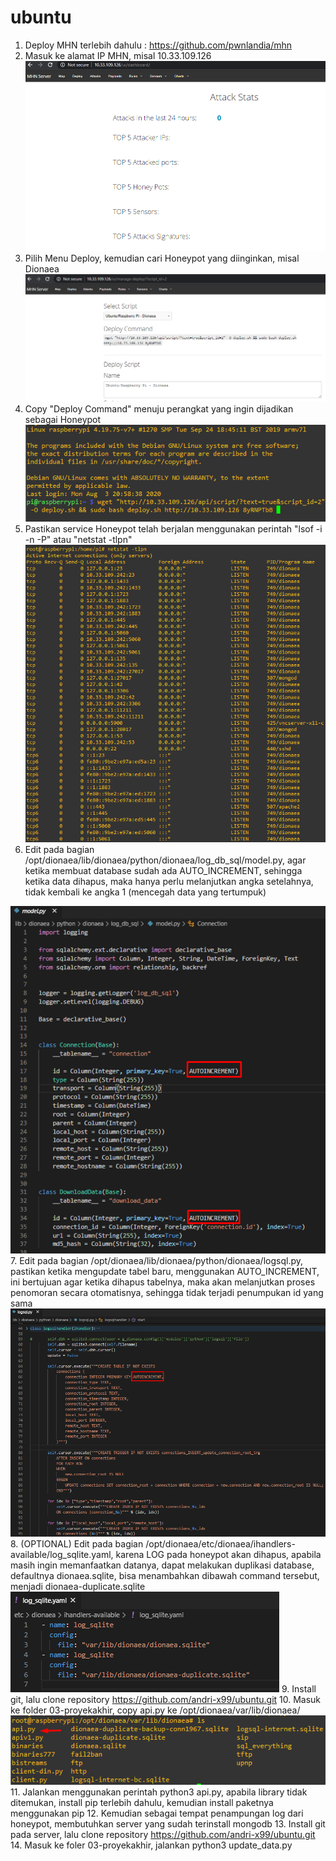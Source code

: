 # ubuntu

1. Deploy MHN terlebih dahulu : https://github.com/pwnlandia/mhn
2. Masuk ke alamat IP MHN, misal 10.33.109.126
![alt text](https://github.com/andri-x99/ubuntu/blob/master/picture/3-mhn.png)
3. Pilih Menu Deploy, kemudian cari Honeypot yang diinginkan, misal Dionaea
![alt text](https://github.com/andri-x99/ubuntu/blob/master/picture/4-raspi-deploy.png)
4. Copy "Deploy Command" menuju perangkat yang ingin dijadikan sebagai Honeypot
![alt text](https://github.com/andri-x99/ubuntu/blob/master/picture/5-raspi-deploy.png)
5. Pastikan service Honeypot telah berjalan menggunakan perintah "lsof -i -n -P" atau "netstat -tlpn"
![alt text](https://github.com/andri-x99/ubuntu/blob/master/picture/6-dionaea-services.png)
6. Edit pada bagian /opt/dionaea/lib/dionaea/python/dionaea/log_db_sql/model.py, agar ketika membuat database sudah ada AUTO_INCREMENT, sehingga ketika data dihapus, maka hanya perlu melanjutkan angka setelahnya, tidak kembali ke angka 1 (mencegah data yang tertumpuk)

![alt text](https://github.com/andri-x99/ubuntu/blob/master/picture/0-edit_dionaea_auto_increment_base_in_model.png)
7. Edit pada bagian /opt/dionaea/lib/dionaea/python/dionaea/logsql.py, pastikan ketika mengupdate tabel baru, menggunakan AUTO_INCREMENT, ini bertujuan agar ketika dihapus tabelnya, maka akan melanjutkan proses penomoran secara otomatisnya, sehingga tidak terjadi penumpukan id yang sama
![alt text](https://github.com/andri-x99/ubuntu/blob/master/picture/1-edit_dionaea_auto_increment_update_in_logsql.png)
8. (OPTIONAL) Edit pada bagian /opt/dionaea/etc/dionaea/ihandlers-available/log_sqlite.yaml, karena LOG pada honeypot akan dihapus, apabila masih ingin memanfaatkan datanya, dapat melakukan duplikasi database, defaultnya dionaea.sqlite, bisa menambahkan dibawah command tersebut, menjadi dionaea-duplicate.sqlite
![alt text](https://github.com/andri-x99/ubuntu/blob/master/picture/3-optional-logsqlite-yaml.png)
9. Install git, lalu clone repository https://github.com/andri-x99/ubuntu.git
10. Masuk ke folder 03-proyekakhir, copy api.py ke /opt/dionaea/var/lib/dionaea/
![alt text](https://github.com/andri-x99/ubuntu/blob/master/picture/14-copy-opt.png)
11. Jalankan menggunakan perintah python3 api.py, apabila library tidak ditemukan, install pip terlebih dahulu, kemudian install paketnya menggunakan pip
12. Kemudian sebagai tempat penampungan log dari honeypot, membutuhkan server yang sudah terinstall mongodb
13. Install git pada server, lalu clone repository https://github.com/andri-x99/ubuntu.git
14. Masuk ke foler 03-proyekakhir, jalankan python3 update_data.py

